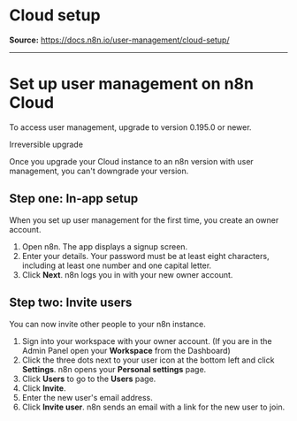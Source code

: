 # Cloud setup

**Source:** https://docs.n8n.io/user-management/cloud-setup/

---

# Set up user management on n8n Cloud

To access user management, upgrade to version 0.195.0 or newer.

Irreversible upgrade

Once you upgrade your Cloud instance to an n8n version with user management, you can't downgrade your version.

## Step one: In-app setup

When you set up user management for the first time, you create an owner account.

1. Open n8n. The app displays a signup screen.
2. Enter your details. Your password must be at least eight characters, including at least one number and one capital letter.
3. Click **Next**. n8n logs you in with your new owner account.

## Step two: Invite users

You can now invite other people to your n8n instance.

1. Sign into your workspace with your owner account. (If you are in the Admin Panel open your **Workspace** from the Dashboard)
2. Click the three dots next to your user icon at the bottom left and click **Settings**. n8n opens your **Personal settings** page.
3. Click **Users** to go to the **Users** page.
4. Click **Invite**.
5. Enter the new user's email address.
6. Click **Invite user**. n8n sends an email with a link for the new user to join.
